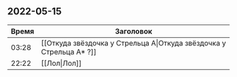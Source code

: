 ## 2022-05-15
| Время | Заголовок |
| --- | --- |
| 03:28 | [[Откуда звёздочка у Стрельца A\|Откуда звёздочка у Стрельца A* ?]] |
| 22:22 | [[Лол\|Лол]] |
